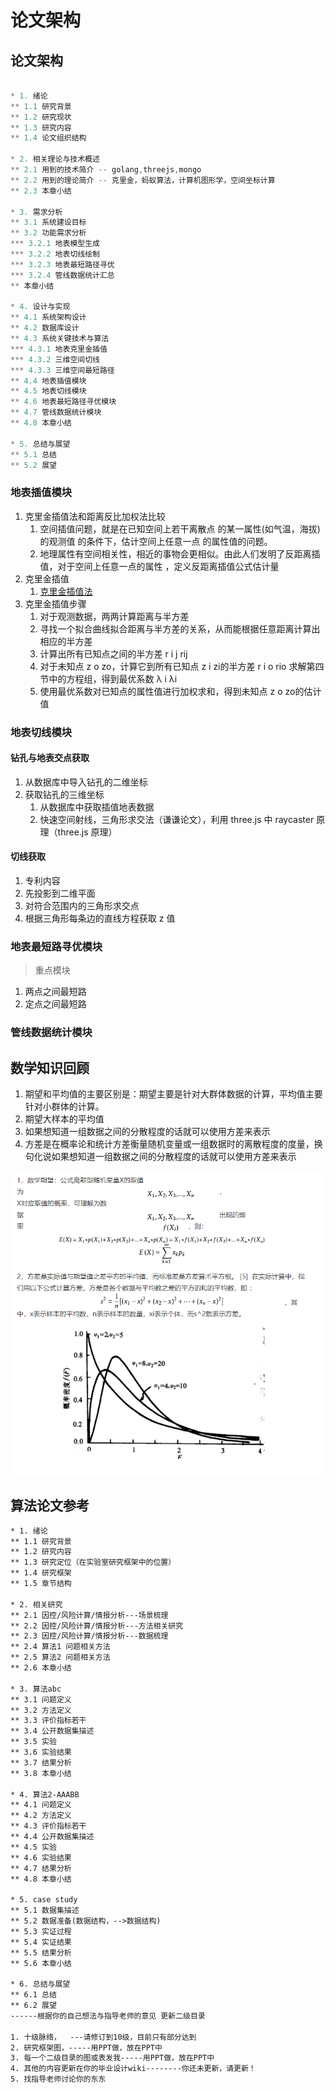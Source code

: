 # 论文架构

## 论文架构

```java

* 1. 绪论
** 1.1 研究背景
** 1.2 研究现状
** 1.3 研究内容
** 1.4 论文组织结构

* 2. 相关理论与技术概述
** 2.1 用到的技术简介 -- golang,threejs,mongo
** 2.2 用到的理论简介 -- 克里金，蚂蚁算法，计算机图形学，空间坐标计算
** 2.3 本章小结

* 3. 需求分析
** 3.1 系统建设目标
** 3.2 功能需求分析
*** 3.2.1 地表模型生成
*** 3.2.2 地表切线绘制
*** 3.2.3 地表最短路径寻优
*** 3.2.4 管线数据统计汇总
** 本章小结

* 4. 设计与实现
** 4.1 系统架构设计
** 4.2 数据库设计
** 4.3 系统关键技术与算法
*** 4.3.1 地表克里金插值
*** 4.3.2 三维空间切线
*** 4.3.3 三维空间最短路径
** 4.4 地表插值模块
** 4.5 地表切线模块
** 4.6 地表最短路径寻优模块
** 4.7 管线数据统计模块
** 4.8 本章小结

* 5. 总结与展望
** 5.1 总结
** 5.2 展望

```
### 地表插值模块

1. 克里金插值法和距离反比加权法比较
   1. 空间插值问题，就是在已知空间上若干离散点  的某一属性(如气温，海拔)的观测值  的条件下，估计空间上任意一点 的属性值的问题。 
   2. 地理属性有空间相关性，相近的事物会更相似。由此人们发明了反距离插值，对于空间上任意一点的属性 ，定义反距离插值公式估计量
2. 克里金插值
   1. [克里金插值法](https://xg1990.com/blog/archives/222#comment-2364)
3. 克里金插值步骤
   1. 对于观测数据，两两计算距离与半方差 
   2. 寻找一个拟合曲线拟合距离与半方差的关系，从而能根据任意距离计算出相应的半方差 
   3. 计算出所有已知点之间的半方差 r i j rij 
   4. 对于未知点 z o zo，计算它到所有已知点 z i zi的半方差 r i o rio 求解第四节中的方程组，得到最优系数 λ i λi 
   5. 使用最优系数对已知点的属性值进行加权求和，得到未知点 z o zo的估计值

### 地表切线模块

#### 钻孔与地表交点获取

1. 从数据库中导入钻孔的二维坐标
2. 获取钻孔的三维坐标
   1. 从数据库中获取插值地表数据
   2. 快速空间射线，三角形求交法（谦谦论文），利用 three.js 中 raycaster 原理（three.js 原理）

#### 切线获取

1. 专利内容
2. 先投影到二维平面
3. 对符合范围内的三角形求交点
4. 根据三角形每条边的直线方程获取 z 值

### 地表最短路寻优模块

> 重点模块

1. 两点之间最短路
2. 定点之间最短路

### 管线数据统计模块

## 数学知识回顾

1. 期望和平均值的主要区别是：期望主要是针对大群体数据的计算，平均值主要针对小群体的计算。
2. 期望大样本的平均值
3. 如果想知道一组数据之间的分散程度的话就可以使用方差来表示
4. 方差是在概率论和统计方差衡量随机变量或一组数据时的离散程度的度量，换句化说如果想知道一组数据之间的分散程度的话就可以使用方差来表示

![pic](期望方差.jpg)

## 算法论文参考

```xml
* 1. 绪论
** 1.1 研究背景
** 1.2 研究内容
** 1.3 研究定位（在实验室研究框架中的位置）
** 1.4 研究框架
** 1.5 章节结构

* 2. 相关研究
** 2.1 因控/风险计算/情报分析---场景梳理
** 2.2 因控/风险计算/情报分析---方法相关研究
** 2.3 因控/风险计算/情报分析---数据梳理
** 2.4 算法1 问题相关方法
** 2.5 算法2 问题相关方法
** 2.6 本章小结

* 3. 算法abc
** 3.1 问题定义
** 3.2 方法定义
** 3.3 评价指标若干
** 3.4 公开数据集描述
** 3.5 实验
** 3.6 实验结果
** 3.7 结果分析
** 3.8 本章小结

* 4. 算法2-AAABB
** 4.1 问题定义
** 4.2 方法定义
** 4.3 评价指标若干
** 4.4 公开数据集描述
** 4.5 实验
** 4.6 实验结果
** 4.7 结果分析
** 4.8 本章小结

* 5. case study
** 5.1 数据集描述
** 5.2 数据准备(数据结构，-->数据结构)
** 5.3 实证过程
** 5.4 实证结果
** 5.5 结果分析
** 5.6 本章小结

* 6. 总结与展望
** 6.1 总结
** 6.2 展望
------根据你的自己想法与指导老师的意见 更新二级目录 

1. 十级脉络，  ---请修订到10级，目前只有部分达到
2. 研究框架图，-----用PPT做，放在PPT中
3. 每一个二级目录的图或表发我-----用PPT做，放在PPT中
4. 其他的内容更新在你的毕业设计wiki--------你还未更新，请更新！
5. 找指导老师讨论你的东东
```